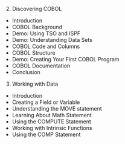 2. Discovering COBOL
  - Introduction
  - COBOL Background
  - Demo: Using TSO and ISPF
  - Demo: Understanding Data Sets
  - COBOL Code and Columns
  - COBOL Structure
  - Demo: Creating Your First COBOL Program
  - COBOL Documentation
  - Conclusion
3. Working with Data
  - Introduction 
  - Creating a Field or Variable
  - Understanding the MOVE statement
  - Learning About Math Statement
  - Using the COMPUTE Statement
  - Working with Intrinsic Functions
  - Using the COMP Statement

